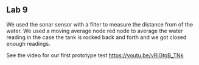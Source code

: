 ## Lab 9


We used the sonar sensor with a filter to measure the distance from of the water. We used a moving average node red node to average the water reading in the case the tank is rocked back and forth and we got closed enough readings. 


See the video for our first prototype test https://youtu.be/vRiGtgB_TNk
